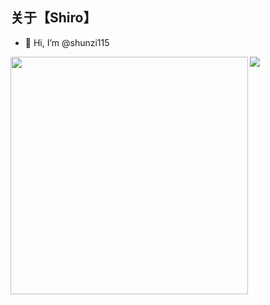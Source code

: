 

## 关于【Shiro】
- 👋 Hi, I’m @shunzi115

<img align='left' src="https://github-readme-stats.vercel.app/api?username=shunzi115&count_private=true&show_icons=true" width="380">

![](https://github-readme-activity-graph.cyclic.app/graph?username=shunzi115&theme=github)

<!---
shunzi115/shunzi115 is a ✨ special ✨ repository because its `README.md` (this file) appears on your GitHub profile.
You can click the Preview link to take a look at your changes.
--->



